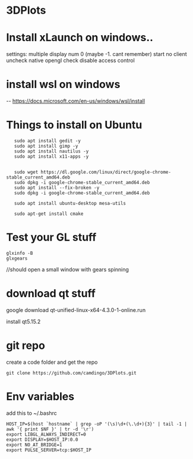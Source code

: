 # 3DPlots

# Install xLaunch on windows.. 

settings:
multiple
display num 0 (maybe -1. cant remember)
start no client
uncheck native opengl
check disable access control

# install wsl on windows
-- https://docs.microsoft.com/en-us/windows/wsl/install

# Things to install on Ubuntu
```
   sudo apt install gedit -y
   sudo apt install gimp -y
   sudo apt install nautilus -y
   sudo apt install x11-apps -y
    
    
   sudo wget https://dl.google.com/linux/direct/google-chrome-stable_current_amd64.deb
   sudo dpkg -i google-chrome-stable_current_amd64.deb
   sudo apt install --fix-broken -y
   sudo dpkg -i google-chrome-stable_current_amd64.deb
   
   sudo apt install ubuntu-desktop mesa-utils
   
   sudo apt-get install cmake
  ```    
# Test your GL stuff
```
glxinfo -B
glxgears
```
//should open a small window with gears spinning


# download qt stuff
google download qt-unified-linux-x64-4.3.0-1-online.run

install qt5.15.2

# git repo

create a code folder and get the repo
```
git clone https://github.com/camdingo/3DPlots.git
```

# Env variables
add this to ~/.bashrc

```                                               
HOST_IP=$(host `hostname` | grep -oP '(\s)\d+(\.\d+){3}' | tail -1 | awk '{ print $NF }' | tr -d '\r')                  
export LIBGL_ALWAYS_INDIRECT=0                                                                                          
export DISPLAY=$HOST_IP:0.0                                                                                             
export NO_AT_BRIDGE=1                                                                                                   
export PULSE_SERVER=tcp:$HOST_IP
```
